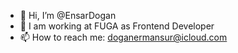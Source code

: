 - 👋 Hi, I’m @EnsarDogan
- 👀 I am working at FUGA as Frontend Developer
- 📫 How to reach me: doganermansur@icloud.com

<!---
EnsarDogan/EnsarDogan is a ✨ special ✨ repository because its `README.md` (this file) appears on your GitHub profile.
You can click the Preview link to take a look at your changes.
--->

